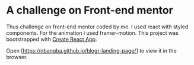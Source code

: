 # A challenge on Front-end mentor
Thus challenge on front-end mentor coded by me.
I used react with styled components. For the animation i used framer-motion.
This project was bootstrapped with [Create React App](https://github.com/facebook/create-react-app).

Open [https://nbangba.github.io/blogr-landing-page/] to view it in the browser.


